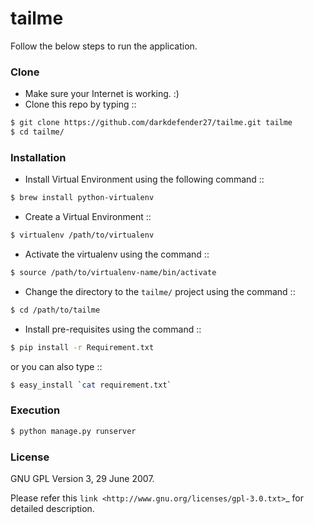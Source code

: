 tailme
======

Follow the below steps to run the application.


### Clone

- Make sure your Internet is working. :)
- Clone this repo by typing ::

```sh
$ git clone https://github.com/darkdefender27/tailme.git tailme
$ cd tailme/
```

### Installation

- Install Virtual Environment using the following command ::

```sh
$ brew install python-virtualenv
```

- Create a Virtual Environment ::

```sh
$ virtualenv /path/to/virtualenv
```

- Activate the virtualenv using the command ::

```sh
$ source /path/to/virtualenv-name/bin/activate
```

- Change the directory to the `tailme/` project using the command ::

```sh
$ cd /path/to/tailme
```
- Install pre-requisites using the command ::

```sh
$ pip install -r Requirement.txt
```
  or you can also type ::

```sh
$ easy_install `cat requirement.txt`
```

### Execution

```sh
$ python manage.py runserver
```



### License

GNU GPL Version 3, 29 June 2007.

Please refer this `link <http://www.gnu.org/licenses/gpl-3.0.txt>`_
for detailed description.
